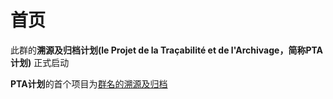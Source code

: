 # 首页

此群的**溯源及归档计划(le Projet de la Traçabilité et de l'Archivage，简称PTA计划)** 正式启动

**PTA计划**的首个项目为[群名的溯源及归档](群名的溯源及归档.md)